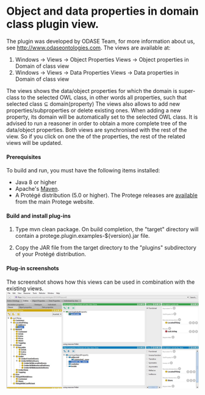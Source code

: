 # Object and data properties in domain class plugin view.
The plugin was developed by ODASE Team, for more information about us, see http://www.odaseontologies.com.
The views are available at:
1. Windows -> Views -> Object Properties Views -> Object properties in Domain of class view
2. Windows -> Views -> Data Properties Views -> Data properties in Domain of class view

The views shows the data/object properties for which the domain is super-class to the selected OWL class, in other words
all properties, such that selected class ⊆ domain(property)
The views also allows to add new properties/subproperties or delete existing ones. When adding a new property, its domain will be automatically set to the selected OWL class.
It is advised to run a reasoner in order to obtain a more complete tree of the data/object properties.
Both views are synchronised with the rest of the view. So if you click on one the of the properties, the rest of the related views will be updated.

#### Prerequisites

To build and run, you must have the following items installed:

+ Java 8 or higher
+ Apache's [Maven](http://maven.apache.org/index.html).
+ A Protégé distribution (5.0 or higher). The Protege releases are [available](http://protege.stanford.edu/products.php#desktop-protege) from the main Protege website.

#### Build and install plug-ins

1. Type mvn clean package.  On build completion, the "target" directory will contain a protege.plugin.examples-${version}.jar file.

2. Copy the JAR file from the target directory to the "plugins" subdirectory of your Protégé distribution.
 
#### Plug-in screenshots
The screenshot shows how this views can be used in combination with the existing views.
![alt text](screenshots/screenshot1.jpg "")
